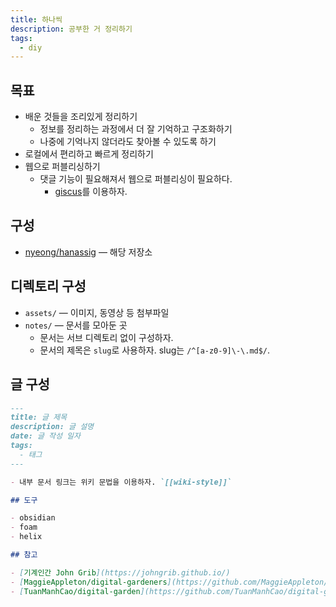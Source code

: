 ```yaml
---
title: 하나씩
description: 공부한 거 정리하기
tags:
  - diy
---
```


## 목표

- 배운 것들을 조리있게 정리하기
	- 정보를 정리하는 과정에서 더 잘 기억하고 구조화하기
	- 나중에 기억나지 않더라도 찾아볼 수 있도록 하기
- 로컬에서 편리하고 빠르게 정리하기
- 웹으로 퍼블리싱하기
  - 댓글 기능이 필요해져서 웹으로 퍼블리싱이 필요하다.
	- [giscus](https://giscus.app/ko)를 이용하자.

## 구성

- [nyeong/hanassig](https://github.com/nyeong/hanassig) — 해당 저장소

## 디렉토리 구성

- `assets/` — 이미지, 동영상 등 첨부파일
- `notes/` — 문서를 모아둔 곳
	- 문서는 서브 디렉토리 없이 구성하자.
	- 문서의 제목은 `slug`로 사용하자. slug는 `/^[a-z0-9]\-\.md$/`.

## 글 구성

```md
---
title: 글 제목
description: 글 설명
date: 글 작성 일자
tags:
  - 태그
---

- 내부 문서 링크는 위키 문법을 이용하자. `[[wiki-style]]`

## 도구

- obsidian
- foam
- helix

## 참고

- [기계인간 John Grib](https://johngrib.github.io/)
- [MaggieAppleton/digital-gardeners](https://github.com/MaggieAppleton/digital-gardeners)
- [TuanManhCao/digital-garden](https://github.com/TuanManhCao/digital-garden) 